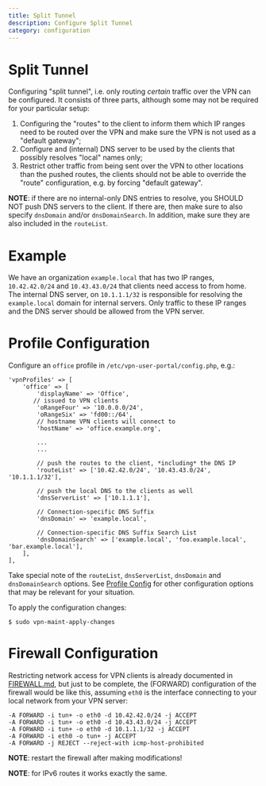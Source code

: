 ```yaml
---
title: Split Tunnel
description: Configure Split Tunnel
category: configuration
---
```


# Split Tunnel

Configuring "split tunnel", i.e. only routing _certain_ traffic over the VPN 
can be configured. It consists of three parts, although some may not be 
required for your particular setup:

1. Configuring the "routes" to the client to inform them which IP ranges need 
   to be routed over the VPN and make sure the VPN is not used as a "default 
   gateway";
2. Configure and (internal) DNS server to be used by the clients that possibly
   resolves "local" names only;
3. Restrict other traffic from being sent over the VPN to other locations than
   the pushed routes, the clients should not be able to override the "route" 
   configuration, e.g. by forcing "default gateway".

**NOTE**: if there are no internal-only DNS entries to resolve, you SHOULD NOT 
push DNS servers to the client. If there are, then make sure to also specify 
`dnsDomain` and/or `dnsDomainSearch`. In addition, make sure they are also 
included in the `routeList`.

# Example

We have an organization `example.local` that has two IP ranges, `10.42.42.0/24` 
and `10.43.43.0/24` that clients need access to from home. The internal DNS 
server, on `10.1.1.1/32` is responsible for resolving the `example.local` 
domain for internal servers. Only traffic to these IP ranges and the DNS server
should be allowed from the VPN server.

# Profile Configuration

Configure an `office` profile in `/etc/vpn-user-portal/config.php`, e.g.:

```
'vpnProfiles' => [
    'office' => [
        'displayName' => 'Office',
       // issued to VPN clients
        'oRangeFour' => '10.0.0.0/24',
        'oRangeSix' => 'fd00::/64',
        // hostname VPN clients will connect to
        'hostName' => 'office.example.org',

        ...
        ...

        // push the routes to the client, *including* the DNS IP
        'routeList' => ['10.42.42.0/24', '10.43.43.0/24', '10.1.1.1/32'],

        // push the local DNS to the clients as well
        'dnsServerList' => ['10.1.1.1'],

        // Connection-specific DNS Suffix
        'dnsDomain' => 'example.local',
        
        // Connection-specific DNS Suffix Search List
        'dnsDomainSearch' => ['example.local', 'foo.example.local', 'bar.example.local'],
    ],
],
```

Take special note of the `routeList`, `dnsServerList`, `dnsDomain` and 
`dnsDomainSearch` options. See [Profile Config](PROFILE_CONFIG.md) for other 
configuration options that may be relevant for your situation.

To apply the configuration changes:

```
$ sudo vpn-maint-apply-changes
```

# Firewall Configuration

Restricting network access for VPN clients is already documented in 
[FIREWALL.md](FIREWALL.md#reject-forwarding-traffic), but just to be complete,
the (FORWARD) configuration of the firewall would be like this, assuming `eth0` 
is the interface connecting to your local network from your VPN server:

```
-A FORWARD -i tun+ -o eth0 -d 10.42.42.0/24 -j ACCEPT
-A FORWARD -i tun+ -o eth0 -d 10.43.43.0/24 -j ACCEPT
-A FORWARD -i tun+ -o eth0 -d 10.1.1.1/32 -j ACCEPT
-A FORWARD -i eth0 -o tun+ -j ACCEPT
-A FORWARD -j REJECT --reject-with icmp-host-prohibited
```

**NOTE**: restart the firewall after making modifications!

**NOTE**: for IPv6 routes it works exactly the same.
